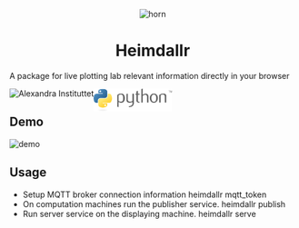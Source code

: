 
<!--![horn](.github/images/horn.svg)-->

<p align="center">
  <img src=".github/images/horn.svg" alt='horn' />
</p>

<h1 align="center">Heimdallr</h1>

<!--# Heimdallr-->

A package for live plotting lab relevant information directly in your browser

<p align="center" width="100%">
  <a href="https://alexandra.dk">
    <img alt="Alexandra Instituttet"
    src=".github/images/alexandra.png" height="40" align="left" />
  </a>
  <a href="http://python.org/">
    <img alt="python" src=".github/images/python.svg" height="40" align="left" />
  </a>
</p>

<br/>

## Demo

![demo](.github/images/demo/demo.png)

## Usage

- Setup MQTT broker connection information heimdallr mqtt_token
- On computation machines run the publisher service. heimdallr publish
- Run server service on the displaying machine. heimdallr serve
